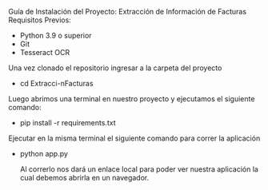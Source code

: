Guía de Instalación del Proyecto: Extracción de Información de Facturas
Requisitos Previos:
- Python 3.9 o superior
- Git
- Tesseract OCR

Una vez clonado el repositorio ingresar a la carpeta del proyecto
- cd Extracci-nFacturas

Luego abrimos una terminal en nuestro proyecto y ejecutamos el siguiente comando:
- pip install -r requirements.txt

Ejecutar en la misma terminal el siguiente comando para correr la aplicación
- python app.py

  Al correrlo nos dará un enlace local para poder ver nuestra aplicación la cual debemos abrirla en un navegador.
